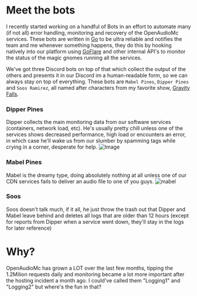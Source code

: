 # Meet the bots
I recently started working on a handful of Bots in an effort to automate many (if not all) error handling, monitoring and recovery of the OpenAudioMc services.
These bots are written in [Go](https://golang.org/) to be ultra reliable and notifies the team and me whenever something happens, they do this by hooking natively into our platform using [GoFlare](https://github.com/Mindgamesnl/GoFlare) and other internal API's to monitor the status of the magic gnomes running all the services.

We've got three Discord bots on top of that which collect the output of the others and presents it in our Discord im a human-readable form, so we can always stay on top of everything.
These bots are `Mabel Pines`, `Dipper Pines` and `Soos Ramirez`, all named after characters from my favorite show, [Gravity Falls](https://www.imdb.com/title/tt1865718/).

### Dipper Pines
Dipper collects the main monitoring data from our software services (containers, network load, etc).  He's usually pretty chill unless one of the services shows decreased performance, high load or encounters an error, in which case he'll wake us from our slumber by spamming tags while crying in a corner, desperate for help.
![Image](https://i.imgur.com/AEaD9XF.png)

### Mabel Pines
Mabel is the dreamy type, doing absolutely nothing at all unless one of our CDN services fails to deliver an audio file to one of you guys.
![mabel](https://i.imgur.com/hmmeOwO.png)

### Soos
Soos doesn't talk much, if it all, he just throw the trash out that Dipper and Mabel leave behind and deletes all logs that are older than 12 hours (except for reports from Dipper when a service went down, they'll stay in the logs for later reference)

# Why?
OpenAudioMc has grown a LOT over the last few months, tipping the 1.2Milion requests daily and monitoring became a lot more important after the hosting incident a month ago. I could've called them "Logging1" and "Logging2" but where's the fun in that?